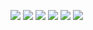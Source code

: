 ![](https://homepage-kwintendebacker.s3.eu-central-1.amazonaws.com/usa/Brussel_Madrid/20190920_175613.jpg)
![](https://homepage-kwintendebacker.s3.eu-central-1.amazonaws.com/usa/Brussel_Madrid/20190920_203346.jpg)
![](https://homepage-kwintendebacker.s3.eu-central-1.amazonaws.com/usa/Brussel_Madrid/20190920_233432.jpg)
![](https://homepage-kwintendebacker.s3.eu-central-1.amazonaws.com/usa/Brussel_Madrid/20190920_233437.jpg)
![](https://homepage-kwintendebacker.s3.eu-central-1.amazonaws.com/usa/Brussel_Madrid/20190921_115057.jpg)
![](https://homepage-kwintendebacker.s3.eu-central-1.amazonaws.com/usa/Brussel_Madrid/20190921_153430.jpg)
